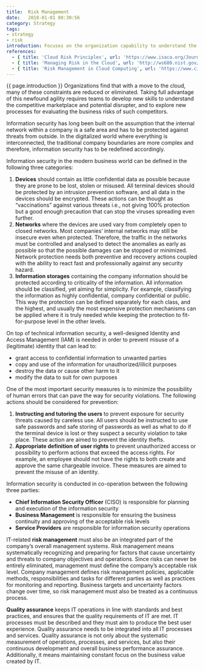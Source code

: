 ```yaml
---
title:  Risk Management
date:   2018-01-01 08:30:56
category: Strategy
tags:
- strategy
- risk
introduction: Focuses on the organization capability to understand the business impact of preventable, strategic, and external risks to the organisation. For many, these risks stem from the impact of financial and technology constraints on agility.
references:
  - { title: 'Cloud Risk Principles', url: 'https://www.isaca.org/Journal/archives/2012/Volume-5/Pages/Cloud-Risk-10-Principles-and-a-Framework-for-Assessment.aspx'}
  - { title: 'Managing Risk in the Cloud', url: 'http://ws680.nist.gov/publication/get_pdf.cfm?pub_id=919234' }
  - { title: 'Risk Management in Cloud Computing', url: 'https://www.cio.com/article/2409109/cloud-computing/risk-management-in-cloud-computing.html'}
---
```

{{ page.introduction }}
Organizations find that with a move to the cloud, many of these constraints are reduced or eliminated. Taking full advantage of this newfound agility requires teams to develop new skills to understand the competitive marketplace and
potential disrupter, and to explore new processes for evaluating the business risks of such competitors.

Information security has long been built on the assumption that the internal network within a company is a safe area and has to be protected against threats from outside. In the digitalized world where everything is interconnected, the traditional company boundaries are more complex and therefore, information security has to be redefined accordingly.

Information security in the modern business world can be defined in the following three categories:

1. **Devices** should contain as little confidential data as possible because they are prone to be lost, stolen or misused. All terminal devices should be protected by an intrusion prevention software, and all data in the devices should be encrypted. These actions can be thought as “vaccinations” against various threats i.e., not giving 100% protection but a good enough precaution that can stop the viruses spreading even further.
1. **Networks** where the devices are used vary from completely open to closed networks. Most companies’ internal networks may still be insecure even when protected. Therefore, the traffic in the networks must be controlled and analysed to detect the anomalies as early as possible so that the possible damages can be stopped or minimized. Network protection needs both preventive and recovery actions coupled with the ability to react fast and professionally against any security hazard.
1. **Information storages** containing the company information should be protected according to criticality of the information. All information should be classified, yet aiming for simplicity. For example, classifying the information as highly confidential, company confidential or public. This way the protection can be defined separately for each class, and the highest, and usually the most expensive protection mechanisms can be applied where it is truly needed while keeping the protection to fit-for-purpose level in the other levels.

On top of technical information security, a well-designed Identity and Access Management (IAM) is needed in order to prevent misuse of a (legitimate) identity that can lead to:

* grant access to confidential information to unwanted parties
* copy and use of the information for unauthorized/illicit purposes
* destroy the data or cause other harm to it
* modify the data to suit for own purposes

One of the most important security measures is to minimize the possibility of human errors that can pave the way for security violations. The following actions should be considered for prevention:

1. **Instructing and tutoring the users** to prevent exposure for security threats caused by careless use. All users should be instructed to use safe passwords and safe storing of passwords as well as what to do if the terminal device is lost or they suspect a security violation to take place. These action are aimed to prevent the identity thefts.
1. **Appropriate definition of user rights** to prevent unauthorized access or possibility to perform actions that exceed the access rights. For example, an employee should not have the rights to both create and approve the same chargeable invoice. These measures are aimed to prevent the misuse of an identity.

Information security is conducted in co-operation between the following three parties:

* **Chief Information Security Officer** (CISO) is responsible for planning and execution of the information security
* **Business Management** is responsible for ensuring the business continuity and approving of the acceptable risk levels
* **Service Providers** are responsible for information security operations
 

IT-related **risk management** must also be an integrated part of the company’s overall management systems. Risk management means systematically recognizing and preparing for factors that cause uncertainty and threats to company objectives and operations. Since risks can never be entirely eliminated, management must define the company’s acceptable risk level. Company management defines risk management policies, applicable methods, responsibilities and tasks for different parties as well as practices for monitoring and reporting. Business targets and uncertainty factors change over time, so risk management must also be treated as a continuous process.

**Quality assurance** keeps IT operations in line with standards and best practices, and ensures that the quality requirements of IT are met. IT processes must be described and they must aim to produce the best user experience. Quality assurance needs to be integrated into all IT processes and services. Quality assurance is not only about the systematic measurement of operations, processes, and services, but also their continuous development and overall business performance assurance. Additionally, it means maintaining constant focus on the business value created by IT.

